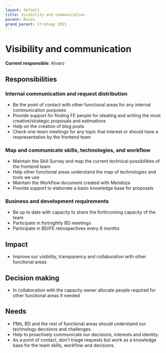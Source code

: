 ```yaml
---
layout: default
title: Visibility and communication
parent: Roles
grand_parent: Strategy 2021
---
```


# Visibility and communication

**Current responsible**: Alvaro

## Responsibilities

### Internal communication and request distribution

- Be the point of contact with other functional areas for any internal communication purposes
- Provide support for finding FE people for ideating and writing the most creative/strategic proposals and estimations
- Help on the creation of blog posts
- Check one-team meetings for any topic that interest or should have a respresentation by the frontend team

### Map and communicate skills, technologies, and workflow

- Maintain the Skill Survey and map the current technical possibilities of the frontend team
- Help other functional areas understand the map of technologies and tools we use
- Maintain the Workflow document created with Mendoza
- Provide support to elaborate a basic knowledge base for proposals

### Business and development requirements

- Be up to date with capacity to share the forthcoming capacity of the team
- Participate in fortnightly BD meetings
- Participate in BD/FE retrospectives every 6 months


## Impact

- Improve our visibility, transparency and collaboration with other functional areas

## Decision making

- In collaboration with the capacity owner allocate people required for other functional areas if needed


## Needs

- PMs, BD and the rest of functional areas should understand our technology decisions and challenges.
- Help to proactively communicate our decisions, interests and identity.
- As a point of contact, don't triage requests but work as a knowledge base for the team skills, workflow and decisions.